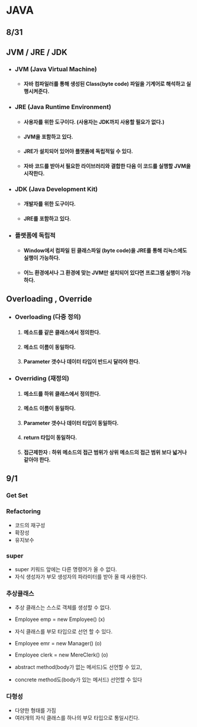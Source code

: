 # JAVA

## 8/31

## JVM / JRE / JDK

* ### JVM (Java Virtual Machine)

  * #### 자바 컴파일러를 통해 생성된 Class(byte code) 파일을 기계어로 해석하고 실행시켜준다.

* ### JRE (Java Runtime Environment)

  * #### 사용자를 위한 도구이다. (사용자는 JDK까지 사용할 필요가 없다.)

  * #### JVM을 포함하고 있다.

  * #### JRE가 설치되어 있어야 플랫폼에 독립적일 수 있다.

  * #### 자바 코드를 받아서 필요한 라이브러리와 결합한 다음 이 코드를 실행할 JVM을 시작한다.

* ### JDK (Java Development Kit)

  * #### 개발자를 위한 도구이다.

  * #### JRE를 포함하고 있다. 

* ### 플랫폼에 독립적

  * #### Window에서 컴파일 된 클래스파일 (byte code)을 JRE를 통해 리눅스에도 실행이 가능하다.

  * #### 어느 환경에서나 그 환경에 맞는 JVM만 설치되어 있다면 프로그램 실행이 가능하다.



## Overloading , Override

* ### Overloading (다중 정의)

  1. #### 메소드를 같은 클래스에서 정의한다.

  2. #### 메소드 이름이 동일하다.

  3. #### Parameter 갯수나 데이터 타입이 반드시 달라야 한다.

* ### Overriding (재정의)

  1. #### 메소드를 하위 클래스에서 정의한다.

  2. #### 메소드 이름이 동일하다.

  3. #### Parameter 갯수나 데이터 타입이 동일하다.

  4. #### return 타입이 동일하다.

  5. #### 접근제한자 : 하위 메소드의 접근 범위가 상위 메소드의 접근 범위 보다 넓거나 같아야 한다.



##  9/1

### Get Set

### Refactoring

* 코드의 재구성
* 확장성
* 유지보수



### super

* super 키워드 앞에는 다른 명령어가 올 수 없다.
* 자식 생성자가 부모 생성자의 파라미터를 받아 올 때 사용한다. 



### 추상클래스

* 추상 클래스는 스스로 객체를 생성할 수 없다.

 *  Employee emp = new Employee() (x)
 *  자식 클래스를 부모 타입으로 선언 할 수 있다.
 *  Employee emr = new Manager() (o)
 *  Employee clerk = new MereClerk() (o)
 *  abstract method(body가 없는 메서드)도 선언할 수 있고, 
 *  concrete method도(body가 있는 메서드) 선언할 수 있다





### 다형성

* 다양한 형태를 가짐
* 여러개의 자식 클래스를 하나의 부모 타입으로 통일시킨다.

